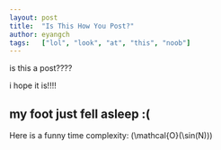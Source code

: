 ```yaml
---
layout: post
title:  "Is This How You Post?"
author: eyangch
tags:   ["lol", "look", "at", "this", "noob"]
---
```


is this a post????

i hope it is!!!!

## my foot just fell asleep :(

Here is a funny time complexity: \(\mathcal{O}(\sin(N))\)
